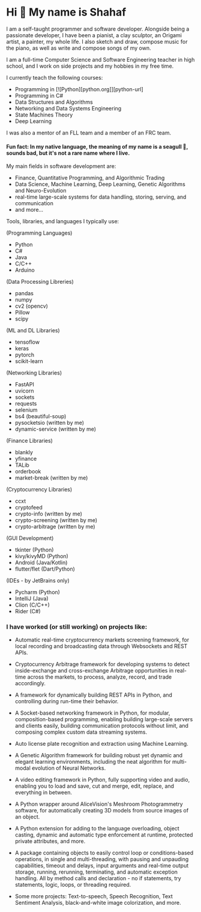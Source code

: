 # Hi 👋 My name is Shahaf


I am a self-taught programmer and software developer. 
Alongside being a passionate developer, I have been a pianist, a clay sculptor, an Origami artist, a painter, my whole life. 
I also sketch and draw, compose music for the piano, as well as write and compose songs of my own.

I am a full-time Computer Science and Software Engineering teacher in high school, and I work on side projects and my hobbies in my free time.

I currently teach the following courses:

- Programming in [![Python][python.org]][python-url]
- Programming in C#
- Data Structures and Algorithms
- Networking and Data Systems Engineering
- State Machines Theory
- Deep Learning

I was also a mentor of an FLL team and a member of an FRC team.


#### Fun fact: In my native language, the meaning of my name is a seagull 🪽, sounds bad, but it's not a rare name where I live.

My main fields in software development are: 
- Finance, Quantitative Programming, and Algorithmic Trading
- Data Science, Machine Learning, Deep Learning, Genetic Algorithms and Neuro-Evolution
- real-time large-scale systems for data handling, storing, serving, and communication
- and more...

Tools, libraries, and languages I typically use:

(Programming Languages)
 - Python
 - C#
 - Java
 - C/C++
 - Arduino
 
(Data Processing Libreries)
 - pandas
 - numpy
 - cv2 (opencv)
 - Pillow
 - scipy

(ML and DL Libraries)
 - tensoflow
 - keras
 - pytorch
 - scikit-learn

 (Networking Libraries)
 - FastAPI
 - uvicorn
 - sockets
 - requests
 - selenium
 - bs4 (beautiful-soup)
 - pysocketsio (written by me)
 - dynamic-service (written by me)

(Finance Libraries)
- blankly
- yfinance
- TALib
- orderbook
- market-break (written by me)

(Cryptocurrency Libraries)
 - ccxt
 - cryptofeed
 - crypto-info (written by me)
 - crypto-screening (written by me)
 - crypto-arbitrage (written by me)

(GUI Development)
 - tkinter (Python)
 - kivy/kivyMD (Python)
 - Android (Java/Kotlin)
 - flutter/flet (Dart/Python)

(IDEs - by JetBrains only)
 - Pycharm (Python)
 - IntelliJ (Java)
 - Clion (C/C++)
 - Rider (C#)

### I have worked (or still working) on projects like:
  - Automatic real-time cryptocurrency markets screening framework, for local recording and broadcasting data through Websockets and REST APIs.
    
  - Cryptocurrency Arbitrage framework for developing systems to detect inside-exchange and cross-exchange Arbitrage opportunities in real-time across the markets, to process, analyze, record, and trade accordingly.
    
  - A framework for dynamically building REST APIs in Python, and controlling during run-time their behavior.
    
  - A Socket-based networking framework in Python, for modular, composition-based programming, enabling building large-scale servers and clients easily, building communication protocols without limit, and composing complex custom data streaming systems.
    
  - Auto license plate recognition and extraction using Machine Learning.
    
  - A Genetic Algorithm framework for building robust yet dynamic and elegant learning environments, including the neat algorithm for multi-modal evolution of Neural Networks.
    
  - A video editing framework in Python, fully supporting video and audio, enabling you to load and save, cut and merge, edit, replace, and everything in between.
    
  - A Python wrapper around AliceVision's Meshroom Photogrammetry software, for automatically creating 3D models from source images of an object.
    
  - A Python extension for adding to the language overloading, object casting, dynamic and automatic type enforcement at runtime, protected private attributes, and more.
    
  - A package containing objects to easily control loop or conditions-based operations, in single and multi-threading, with pausing and unpauding capabilities, timeout and delays, input arguments and real-time output storage, running, rerunning, terminating, and automatic exception handling. All by method calls and declaration - no if statements, try statements, logic, loops, or threading required.
    
  - Some more projects: Text-to-speech, Speech Recognition, Text Sentiment Analysis, black-and-white image colorization, and more.
